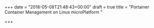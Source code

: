 +++
date = "2018-05-08T21:48:43+00:00"
draft = true
title = "Portainer Container Management on Linux microPlatform "

+++

